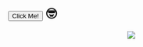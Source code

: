 <h1><a href="https://dieselgank.github.io/bengkelgo-test_no_php/" target="_blank"><button type="button">Click Me!</button></a> &#129299;</h1>
<div align="center">
  <img src="https://raw.githubusercontent.com/dieselgank/picture/main/4a2cac3f836028a52257b07cf4ea69fe.jpg">
</div>

<br>
